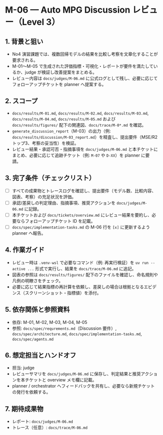 # M-06 — Auto MPG Discussion レビュー（Level 3）

## 1. 背景と狙い
- No4 演習課題では、複数回帰モデルの結果を比較し考察を文章化することが要求される。
- M-01〜M-05 で生成された評価指標・可視化・レポートが要件を満たしているか、judge が検証し改善提案をまとめる。
- レビュー内容は `docs/judges/M-06.md` に公式ログとして残し、必要に応じてフォローアップチケットを planner へ提案する。

## 2. スコープ
- `docs/results/M-01.md`, `docs/results/M-02.md`, `docs/results/M-03.md`, `docs/results/M-04.md`, `docs/results/M-05.md` および `docs/results/figures/` 配下の関連図、`docs/trace/M-0*.md` を確認。
- `generate_discussion_report`（M-03）の出力（例: `docs/results/discussion/M-03_report.md`）を精査し、提出要件（MSE/R2 トップ3、考察の妥当性）を検証。
- レビュー結果・承認可否・指摘事項を `docs/judges/M-06.md` と本チケットにまとめ、必要に応じて追跡チケット（例: `M-07` や `D-XX`）を planner に要請。

## 3. 完了条件（チェックリスト）
- [ ] すべての成果物とトレースログを確認し、提出要件（モデル数、比較内容、図表、考察）の充足状況を評価。
- [ ] 承認/差戻しの判定理由、指摘事項、推奨アクションを `docs/judges/M-06.md` に記録。
- [ ] 本チケットおよび `docs/tickets/overview.md` にレビュー結果を要約し、必要ならフォローアップチケット ID を記載。
- [ ] `docs/spec/implementation-tasks.md` の M-06 行を `[x]` に更新するよう planner へ報告。

## 4. 作業ガイド
- レビュー時は `.venv-wsl` で必要なコマンド（例: 再実行検証）を `uv run --active ...` 形式で実行し、結果を `docs/trace/M-06.md` に追記。
- 図表の参照は `docs/results/figures/` 配下のファイルを確認し、命名規則や凡例の明瞭さをチェック。
- 必要に応じて結果指標の再計算を依頼し、差戻しの場合は根拠となるエビデンス（スクリーンショット・指標値）を添付。

## 5. 依存関係と参照資料
- 依存: M-01, M-02, M-03, M-04, M-05
- 参照: `docs/spec/requrements.md`（Discussion 要件）, `docs/spec/architecture.md`, `docs/spec/implementation-tasks.md`, `docs/spec/agents.md`

## 6. 想定担当とハンドオフ
- 担当: judge
- レビューサマリを `docs/judges/M-06.md` に保存し、判定結果と推奨アクションを本チケットと overview メモ欄に記載。
- planner / orchestrator へフィードバックを共有し、必要なら新規チケットの発行を依頼する。

## 7. 期待成果物
- レポート: `docs/judges/M-06.md`
- トレース（任意）: `docs/trace/M-06.md`
